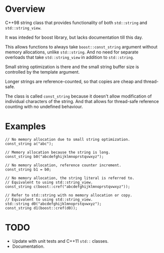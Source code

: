 # Overview 
C++98 string class that provides functionality of both `std::string` and `std::string_view`. 

It was inteded for boost library, but lacks documentation till this day.

This allows functions to always take `boost::const_string` argument without memory allocations, unlike `std::string`. And no need for separate overloads that take `std::string_view` in addition to `std::string`.

Small string optimization is there and the small string buffer size is controlled by the template argument. 

Longer strings are reference-counted, so that copies are cheap and thread-safe.

The class is called `const_string` because it doesn't allow modification of individual characters of the string. And that allows for thread-safe reference counting with no undefined behaviour.

# Examples

```
// No memory allocation due to small string optimization.
const_string a("abc");

// Memory allocation because the string is long.
const_string b0("abcdefghijklmnoprstqvwxyz"); 

// No memory allocation, reference counter increment.
const_string b1 = b0; 

// No memory allocation, the string literal is referred to.
// Equivalent to using std::string_view.
const_string c(boost::cref("abcdefghijklmnoprstqvwxyz")); 

// Refer to std::string with no memory allocation or copy.
// Equivalent to using std::string_view.
std::string d0("abcdefghijklmnoprstqvwxyz");
const_string d1(boost::cref(d0)); 
```

# TODO

* Update with unit tests and C++11 `std::` classes.
* Documentation.
